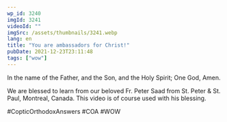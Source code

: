 ```yaml
---
wp_id: 3240
imgId: 3241
videoId: ""
imgSrc: /assets/thumbnails/3241.webp
lang: en
title: "You are ambassadors for Christ!"
pubDate: 2021-12-23T23:11:48
tags: ["wow"]
---
```


<!-- page: 6 -->

<p>In the name of the Father, and the Son, and the Holy Spirit; One God, Amen.</p>
<p>We are blessed to learn from our beloved Fr. Peter Saad from St. Peter &amp; St. Paul, Montreal, Canada. This video is of course used with his blessing.</p>
<p>#CopticOrthodoxAnswers​ #COA​ #WOW​</p>
